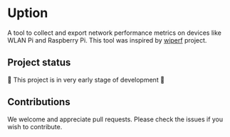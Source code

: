 # Uption

A tool to collect and export network performance metrics on devices like WLAN Pi and Raspberry Pi.
This tool was inspired by [wiperf](https://github.com/wifinigel/wiperf) project.

## Project status

🚧 This project is in very early stage of development 🚧

## Contributions

We welcome and appreciate pull requests. Please check the issues if you wish to contribute.
